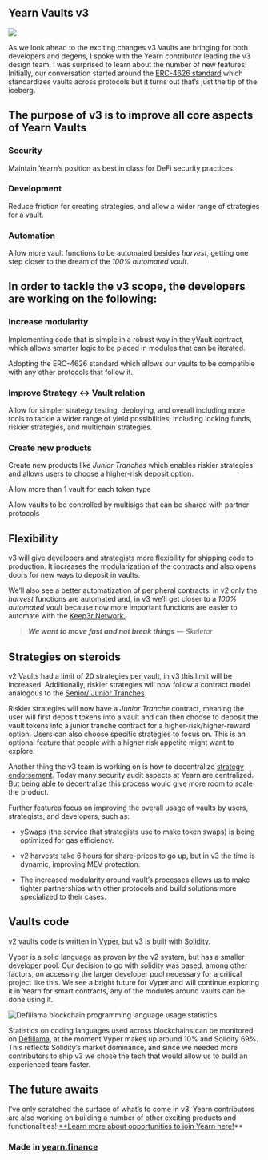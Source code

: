 
## Yearn Vaults v3

![](https://cdn-images-1.medium.com/max/2880/1*CYZe-atKXG5s8vPWmqorMQ.png)

As we look ahead to the exciting changes v3 Vaults are bringing for both developers and degens, I spoke with the Yearn contributor leading the v3 design team. I was surprised to learn about the number of new features! Initially, our conversation started around the [ERC-4626 standard](https://twitter.com/iearnfinance/status/1511444220850184197) which standardizes vaults across protocols but it turns out that’s just the tip of the iceberg.

## The purpose of v3 is to improve all core aspects of Yearn Vaults

### Security

Maintain Yearn’s position as best in class for DeFi security practices.

### Development

Reduce friction for creating strategies, and allow a wider range of strategies for a vault.

### Automation

Allow more vault functions to be automated besides *harvest*, getting one step closer to the dream of the *100% automated vault*.

## In order to tackle the v3 scope, the developers are working on the following:

### Increase modularity

Implementing code that is simple in a robust way in the yVault contract, which allows smarter logic to be placed in modules that can be iterated.

Adopting the ERC-4626 standard which allows our vaults to be compatible with any other protocols that follow it.

### Improve Strategy <-> Vault relation

Allow for simpler strategy testing, deploying, and overall including more tools to tackle a wider range of yield possibilities, including locking funds, riskier strategies, and multichain strategies.

### Create new products

Create new products like *Junior Tranches* which enables riskier strategies and allows users to choose a higher-risk deposit option.

Allow more than 1 vault for each token type

Allow vaults to be controlled by multisigs that can be shared with partner protocols

## Flexibility

v3 will give developers and strategists more flexibility for shipping code to production. It increases the modularization of the contracts and also opens doors for new ways to deposit in vaults.

We’ll also see a better automatization of peripheral contracts: in v2 only the *harvest* functions are automated and, in v3 we’ll get closer to a *100% automated vault* because now more important functions are easier to automate with the [Keep3r Network.](https://keep3r.network/)
>  ***We want to move fast and not break things*** *— Skeletor*

## Strategies on steroids

v2 Vaults had a limit of 20 strategies per vault, in v3 this limit will be increased. Additionally, riskier strategies will now follow a contract model analogous to the [Senior/ Junior Tranches](https://corporatefinanceinstitute.com/resources/knowledge/finance/junior-tranche-debt/).

Riskier strategies will now have a *Junior Tranche* contract, meaning the user will first deposit tokens into a vault and can then choose to deposit the vault tokens into a junior tranche contract for a higher-risk/higher-reward option. Users can also choose specific strategies to focus on. This is an optional feature that people with a higher risk appetite might want to explore.

Another thing the v3 team is working on is how to decentralize [strategy endorsement](https://medium.com/iearn/how-new-yearn-vault-strategies-are-endorsed-8c0e0870790d). Today many security audit aspects at Yearn are centralized. But being able to decentralize this process would give more room to scale the product.

Further features focus on improving the overall usage of vaults by users, strategists, and developers, such as:

* ySwaps (the service that strategists use to make token swaps) is being optimized for gas efficiency.

* v2 harvests take 6 hours for share-prices to go up, but in v3 the time is dynamic, improving MEV protection.

* The increased modularity around vault’s processes allows us to make tighter partnerships with other protocols and build solutions more specialized to their cases.

## Vaults code

v2 vaults code is written in [Vyper](https://vyper.readthedocs.io/en/stable/), but v3 is built with [Solidity](https://docs.soliditylang.org/en/v0.8.13/).

Vyper is a solid language as proven by the v2 system, but has a smaller developer pool. Our decision to go with solidity was based, among other factors, on accessing the larger developer pool necessary for a critical project like this. We see a bright future for Vyper and will continue exploring it in Yearn for smart contracts, any of the modules around vaults can be done using it.

![[Defillama blockchain programming language usage statistics](https://defillama.com/languages)](https://cdn-images-1.medium.com/max/3050/0*vSNetKyTnctYtsZ6.png)

Statistics on coding languages used across blockchains can be monitored on [Defillama](https://defillama.com/languages), at the moment Vyper makes up around 10% and Solidity 69%. This reflects Solidity’s market dominance, and since we needed more contributors to ship v3 we chose the tech that would allow us to build an experienced team faster.

## The future awaits

I’ve only scratched the surface of what’s to come in v3. Yearn contributors are also working on building a number of other exciting products and functionalities! [**Learn more about opportunities to join Yearn here!](https://yearnfinance.notion.site/Join-Us-3e9c95b9bd7846a18c0f1cbe6ab05eda)**

### Made in [yearn.finance](https://yearn.finance/#/portfolio)
